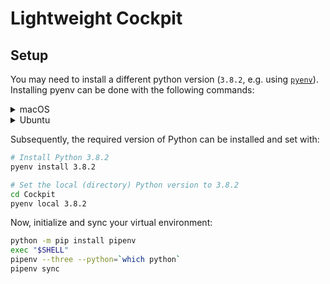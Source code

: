 # Lightweight Cockpit

## Setup

You may need to install a different python version (`3.8.2`, e.g. using [`pyenv`](https://github.com/pyenv/pyenv#installation)).
Installing pyenv can be done with the following commands:

<details>
<summary>macOS</summary>

```bash
brew install pyenv
```

</details>

<details>
<summary>Ubuntu</summary>

```bash
# Update package list
sudo apt-get update

# Dependencies commonly missing, causing issues with pyenv
sudo apt-get install -y make build-essential libssl-dev zlib1g-dev libbz2-dev libreadline-dev libsqlite3-dev wget curl llvm libncurses5-dev libncursesw5-dev xz-utils tk-dev libffi-dev liblzma-dev python-openssl git

# Pyenv install script
curl -L https://github.com/pyenv/pyenv-installer/raw/master/bin/pyenv-installer | bash
```

Put the following in your `.bashrc` (or `.zshrc`, etc.):

```bash
export PATH="/home/$USER/.pyenv/bin:$PATH"
eval "$(pyenv init -)"
eval "$(pyenv virtualenv-init -)"
```

Restart your shell:

```bash
exec "$SHELL"
```

</details>

Subsequently, the required version of Python can be installed and set with:

```bash
# Install Python 3.8.2
pyenv install 3.8.2

# Set the local (directory) Python version to 3.8.2
cd Cockpit
pyenv local 3.8.2
```

Now, initialize and sync your virtual environment:

```bash
python -m pip install pipenv
exec "$SHELL"
pipenv --three --python=`which python`
pipenv sync
```


